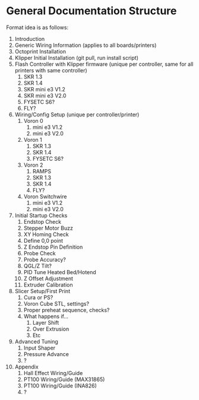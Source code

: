# General Documentation Structure

Format idea is as follows:



1. Introduction
2. Generic Wiring Information (applies to all boards/printers)
3. Octoprint Installation
4. Klipper Initial Installation (git pull, run install script)
5. Flash Controller with Klipper firmware (unique per controller, same for all printers with same controller)
   1. SKR 1.3
   2. SKR 1.4
   3. SKR mini e3 V1.2
   4. SKR mini e3 V2.0
   5. FYSETC S6?
   6. FLY?
6. Wiring/Config Setup (unique per controller/printer)
   1. Voron 0
      1. mini e3 V1.2
      2. mini e3 V2.0
   2. Voron 1
      1. SKR 1.3
      2. SKR 1.4
      3. FYSETC S6?
   3. Voron 2
      1. RAMPS
      2. SKR 1.3
      3. SKR 1.4
      4. FLY?
   4. Voron Switchwire
      1. mini e3 V1.2
      2. mini e3 V2.0
7. Initial Startup Checks
   1. Endstop Check
   2. Stepper Motor Buzz
   3. XY Homing Check
   4. Define 0,0 point
   5. Z Endstop Pin Definition
   6. Probe Check
   7. Probe Accuracy?
   8. QGL/Z Tilt?
   9. PID Tune Heated Bed/Hotend
   10. Z Offset Adjustment
   11. Extruder Calibration
8. Slicer Setup/First Print
   1. Cura or PS?
   2. Voron Cube STL, settings?
   3. Proper preheat sequence, checks?
   4. What happens if...
      1. Layer Shift
      2. Over Extrusion
      3. Etc
9. Advanced Tuning
   1. Input Shaper
   2. Pressure Advance
   3. ?
10. Appendix
    1. Hall Effect Wiring/Guide
    2. PT100 Wiring/Guide (MAX31865)
    3. PT100 Wiring/Guide (INA826)
    4. ?